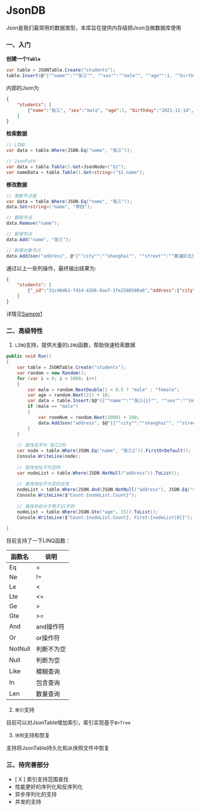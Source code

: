 # JsonDB

Json是我们最常用的数据类型，本库旨在提供内存级把Json当做数据库使用

### 一、入门

**创建一个`Table`**

``` c#
var table = JSONTable.Create("students");
table.Insert(@"{""name"":""张三"", ""sex"":""male"", ""age"":1, ""birthday"":""2021-12-14""}");
```

内部的Json为
```json
{
    "students": [
        {"name":"张三", "sex":"male", "age":1, "birthday":"2021-12-14", "_id":"67f49ca6-35f9-4016-9f02-7857ee24d554"}
    ]
}
```

**检索数据**

``` c#
// LINQ
var data = table.Where(JSON.Eq("name", "张三"));

// JsonPath
var data = table.Table().Get<JsonNode>("$1");
var nameData = table.Table().Get<string>("$1.name");

```

**修改数据**

```c#
// 更新节点值
var data = table.Where(JSON.Eq("name", "张三"));
data.Set<string>("name", "李四");

// 删除节点
data.Remove("name");

// 新增节点
data.Add("name", "张三");

// 新增对象节点
data.AddJson("address", @"{""city"":""shanghai"", ""street"":""黄浦区北京路99号"", ""roomNo"":""531""}");
```

通过以上一些列操作，最终输出结果为:
```json
{
    "students": [
        {"_id":"31c46d61-f414-4266-8ae7-1fe2588588a6","address":{"city":"shanghai","roomNo":"531","street":"黄浦区北京路99号"},"age":1,"birthday":"2021-12-14","name":"张三","sex":"male"}
    ]
}
```
详情见[Sample1](src/Example/Sample1.cs)

### 二、高级特性

1. `LINQ`支持，提供大量的`LINQ`函数，帮助快速检索数据

```c#
public void Run()
{
    var table = JSONTable.Create("students");
    var random = new Random();
    for (var i = 0; i < 1000; i++)
    {
        var male = random.NextDouble() < 0.5 ? "male" : "female";
        var age = random.Next(21) + 10;
        var data = table.Insert($@"{{""name"":""张三{i}"", ""sex"":""{male}"", ""age"":{age}, ""birthday"":""2021-12-14""}}");
        if (male == "male")
        {
            var roomNum = random.Next(1000) + 100;
            data.AddJson("address", $@"{{""city"":""shanghai"", ""street"":""黄浦区北京路99号"", ""roomNo"":""{roomNum}""}}");
        }
    }
    
    // 查找名字叫 张三2的
    var node = table.Where(JSON.Eq("name", "张三2")).FirstOrDefault();
    Console.WriteLine(node);
    
    // 查找地址不为空的
    var nodeList = table.Where(JSON.NotNull("address")).ToList();
    
    // 查找地址不为空的女性
    nodeList = table.Where(JSON.And(JSON.NotNull("address"), JSON.Eq("sex", "female"))).ToList();
    Console.WriteLine($"Count:{nodeList.Count}");
    
    // 查找年龄大于等于15岁的
    nodeList = table.Where(JSON.Gte("age", 15)).ToList();
    Console.WriteLine($"Count:{nodeList.Count}, First:{nodeList[0]}");
    
}
```

目前支持了一下LINQ函数：

|函数名|说明|
|-|-|
|Eq|=|
|Ne|!=|
|Le|<|
|Lte|<=|
|Ge|>|
|Gte|>=|
|And|and操作符|
|Or|or操作符|
|NotNull|判断不为空|
|Null|判断为空|
|Like|模糊查询|
|In|包含查询|
|Len|数量查询|

2. `索引`支持

目前可以对JsonTable增加索引，索引实现基于`B+Tree`

3. `快照`支持和恢复

支持将JsonTable持久化和从快照文件中恢复

### 三、待完善部分

- [ X ] 索引支持范围查找
- 性能更好的序列化和反序列化
- 异步序列化的支持
- 并发的支持